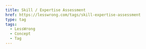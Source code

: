 ```yaml
---
title: Skill / Expertise Assessment
href: https://lesswrong.com/tags/skill-expertise-assessment
type: tag
tags:
  - LessWrong
  - Concept
  - Tag
---
```


